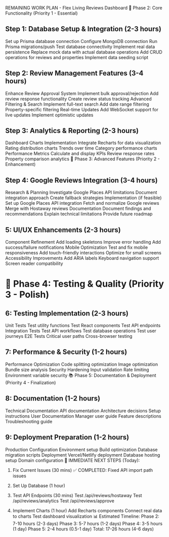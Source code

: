  REMAINING WORK PLAN - Flex Living Reviews Dashboard
🎯 Phase 2: Core Functionality (Priority 1 - Essential)
## Step 1: Database Setup & Integration (2-3 hours)
 Set up Prisma database connection
Configure MongoDB connection
Run Prisma migrations/push
Test database connectivity
 Implement real data persistence
Replace mock data with actual database operations
Add CRUD operations for reviews and properties
Implement data seeding script

## Step 2: Review Management Features (3-4 hours)
 Enhance Review Approval System
Implement bulk approval/rejection
Add review response functionality
Create review status tracking
 Advanced Filtering & Search
Implement full-text search
Add date range filtering
Property-specific filtering
 Real-time Updates
Add WebSocket support for live updates
Implement optimistic updates

## Step 3: Analytics & Reporting (2-3 hours)
 Dashboard Charts Implementation
Integrate Recharts for data visualization
Rating distribution charts
Trends over time
Category performance charts
 Performance Metrics
Calculate and display KPIs
Review response rates
Property comparison analytics
🚀 Phase 3: Advanced Features (Priority 2 - Enhancement)
## Step 4: Google Reviews Integration (3-4 hours)
 Research & Planning
Investigate Google Places API limitations
Document integration approach
Create fallback strategies
 Implementation (if feasible)
Set up Google Places API integration
Fetch and normalize Google reviews
Merge with Hostaway reviews
 Documentation
Document findings and recommendations
Explain technical limitations
Provide future roadmap

## 5: UI/UX Enhancements (2-3 hours)
 Component Refinement
Add loading skeletons
Improve error handling
Add success/failure notifications
 Mobile Optimization
Test and fix mobile responsiveness
Add touch-friendly interactions
Optimize for small screens
 Accessibility Improvements
Add ARIA labels
Keyboard navigation support
Screen reader compatibility


# 🧪 Phase 4: Testing & Quality (Priority 3 - Polish)

## 6: Testing Implementation (2-3 hours)
 Unit Tests
Test utility functions
Test React components
Test API endpoints
 Integration Tests
Test API workflows
Test database operations
Test user journeys
 E2E Tests
Critical user paths
Cross-browser testing

## 7: Performance & Security (1-2 hours)
 Performance Optimization
Code splitting optimization
Image optimization
Bundle size analysis
 Security Hardening
Input validation
Rate limiting
Environment variable security
📚 Phase 5: Documentation & Deployment (Priority 4 - Finalization)

## 8: Documentation (1-2 hours)
 Technical Documentation
API documentation
Architecture decisions
Setup instructions
 User Documentation
Manager user guide
Feature descriptions
Troubleshooting guide

## 9: Deployment Preparation (1-2 hours)
 Production Configuration
Environment setup
Build optimization
Database migration scripts
 Deployment
Vercel/Netlify deployment
Database hosting setup
Domain configuration
🎯 IMMEDIATE NEXT STEPS (Today):
1. Fix Current Issues (30 mins)
✅ COMPLETED: Fixed API import path issues

2. Set Up Database (1 hour)
3. Test API Endpoints (30 mins)
Test /api/reviews/hostaway
Test /api/reviews/analytics
Test /api/reviews/approve
4. Implement Charts (1 hour)
Add Recharts components
Connect real data to charts
Test dashboard visualization
📊 Estimated Timeline:
Phase 2: 7-10 hours (2-3 days)
Phase 3: 5-7 hours (1-2 days)
Phase 4: 3-5 hours (1 day)
Phase 5: 2-4 hours (0.5-1 day)
Total: 17-26 hours (4-6 days)